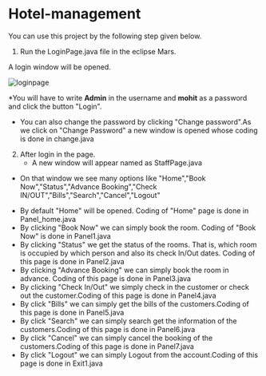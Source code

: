 # Hotel-management

You can use this project by the following step given below.

1. Run the LoginPage.java file in the eclipse Mars.

A login window will be opened. 

![loginpage](https://cloud.githubusercontent.com/assets/21156428/22984459/6d021966-f3cb-11e6-806f-e49688174590.png)

*You will have to write **Admin** in the username and **mohit** as a password and click the button "Login".
* You can also change the password by clicking "Change password".As we click on "Change Password" a new window is opened whose coding is done in change.java

2. After login in the page.
    - A new window will appear named as StaffPage.java
  - On that window we see many options like "Home","Book Now","Status","Advance Booking","Check IN/OUT","Bills","Search","Cancel","Logout"
  * By default "Home" will be opened. Coding of "Home" page is done in Panel_home.java
  * By clicking "Book Now" we can simply book the room. Coding of "Book Now" is done in Panel1.java
* By clicking "Status" we get the status of the rooms. That is, which room is occupied by which person and also its check In/Out dates. Coding of this page is done in Panel2.java 
* By clicking "Advance Booking" we can simply book the room in advance. Coding of this page is done in Panel3.java
* By clicking "Check In/Out" we simply check in the customer or check out the customer.Coding of this page is done in Panel4.java 
* By click "Bills" we can simply get the bills of the customers.Coding of this page is done in Panel5.java 
* By click "Search" we can simply search get the information of the customers.Coding of this page is done in Panel6.java 
* By click "Cancel" we can simply cancel the booking of the customers.Coding of this page is done in Panel7.java 
* By click "Logout" we can simply Logout from the account.Coding of this page is done in Exit1.java 
